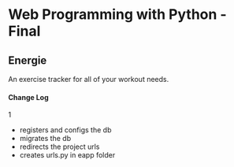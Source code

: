 # Web Programming with Python - Final

## Energie
An exercise tracker for all of your workout needs.

#### Change Log
1
- registers and configs the db
- migrates the db
- redirects the project urls
- creates urls.py in eapp folder

